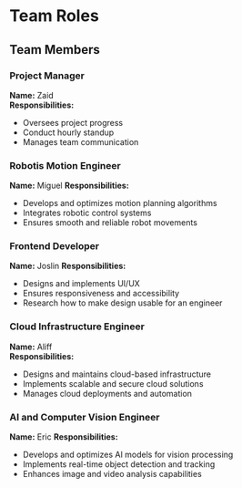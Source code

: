 # Team Roles

## Team Members

### Project Manager
**Name:** Zaid  
**Responsibilities:**
- Oversees project progress
- Conduct hourly standup
- Manages team communication

### Robotis Motion Engineer
**Name:** Miguel 
**Responsibilities:**
- Develops and optimizes motion planning algorithms
- Integrates robotic control systems
- Ensures smooth and reliable robot movements


### Frontend Developer
**Name:** Joslin 
**Responsibilities:**
- Designs and implements UI/UX
- Ensures responsiveness and accessibility
- Research how to make design usable for an engineer

### Cloud Infrastructure Engineer
**Name:** Aliff  
**Responsibilities:**
- Designs and maintains cloud-based infrastructure
- Implements scalable and secure cloud solutions
- Manages cloud deployments and automation

### AI and Computer Vision Engineer
**Name:** Eric 
**Responsibilities:**
- Develops and optimizes AI models for vision processing
- Implements real-time object detection and tracking
- Enhances image and video analysis capabilities

